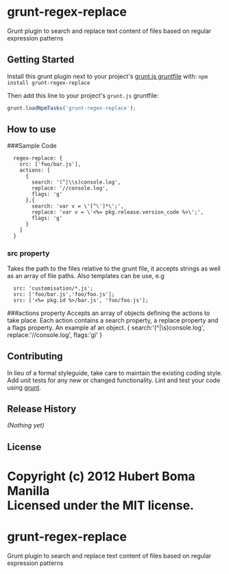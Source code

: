 # grunt-regex-replace

Grunt plugin to search and replace text content of files based on regular expression patterns

## Getting Started
Install this grunt plugin next to your project's [grunt.js gruntfile][getting_started] with: `npm install grunt-regex-replace`

Then add this line to your project's `grunt.js` gruntfile:

```javascript
grunt.loadNpmTasks('grunt-regex-replace');
```

[grunt]: http://gruntjs.com/
[getting_started]: https://github.com/gruntjs/grunt/blob/master/docs/getting_started.md

## How to use
###Sample Code

      regex-replace: {
        src: ['foo/bar.js'],
        actions: [
          {
            search: '(^|\\s)console.log',
            replace: '//console.log',
            flags: 'g'
          },{
            search: 'var v = \'[^\']*\';',
            replace: 'var v = \'<%= pkg.release.version_code %>\';',
            flags: 'g'
          }
        ]
      }
### src property
Takes the path to the files relative to the grunt file, it accepts strings as well as an array of file paths.
Also templates can be use, e.g
      
      src: 'customisation/*.js';
      src: ['foo/bar.js','foo/foo.js'];
      src: ['<%= pkg.id %>/bar.js', 'foo/foo.js'];
###actions property
Accepts an array of objects defining the actions to take place. Each action contains a search property, a replace property and 
a flags property. An example af an object.
      {
        search:'(^|\\s)console.log',
        replace:'//console.log',
        flags:'gi'
      }
## Contributing
In lieu of a formal styleguide, take care to maintain the existing coding style. Add unit tests for any new or changed functionality. Lint and test your code using [grunt][grunt].

## Release History
_(Nothing yet)_

## License
Copyright (c) 2012 Hubert Boma Manilla  
Licensed under the MIT license.
=======
grunt-regex-replace
===================

Grunt plugin to search and replace text content of files based on regular expression patterns
